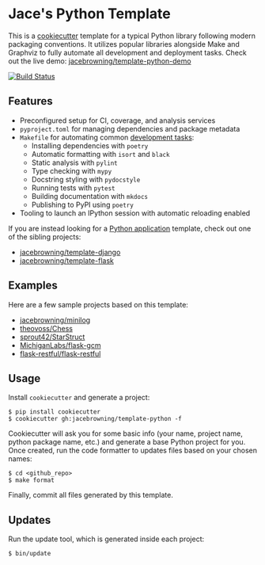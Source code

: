 # Jace's Python Template

This is a [cookiecutter](https://github.com/audreyr/cookiecutter) template for a typical Python library following modern packaging conventions. It utilizes popular libraries alongside Make and Graphviz to fully automate all development and deployment tasks. Check out the live demo: [jacebrowning/template-python-demo](https://github.com/jacebrowning/template-python-demo)

[![Build Status](https://github.com/jacebrowning/template-python/actions/workflows/main.yml/badge.svg)](https://github.com/jacebrowning/template-python/actions/workflows/main.yml)

## Features

* Preconfigured setup for CI, coverage, and analysis services
* `pyproject.toml` for managing dependencies and package metadata
* `Makefile` for automating common [development tasks](https://github.com/jacebrowning/template-python/blob/main/%7B%7Bcookiecutter.project_name%7D%7D/CONTRIBUTING.md):
    - Installing dependencies with `poetry`
    - Automatic formatting with `isort` and `black`
    - Static analysis with `pylint`
    - Type checking with `mypy`
    - Docstring styling with `pydocstyle`
    - Running tests with `pytest`
    - Building documentation with `mkdocs`
    - Publishing to PyPI using `poetry`
* Tooling to launch an IPython session with automatic reloading enabled

If you are instead looking for a [Python application](https://caremad.io/posts/2013/07/setup-vs-requirement/) template, check out one of the sibling projects:

* [jacebrowning/template-django](https://github.com/jacebrowning/template-django)
* [jacebrowning/template-flask](https://github.com/jacebrowning/template-flask)

## Examples

Here are a few sample projects based on this template:

* [jacebrowning/minilog](https://github.com/jacebrowning/minilog)
* [theovoss/Chess](https://github.com/theovoss/Chess)
* [sprout42/StarStruct](https://github.com/sprout42/StarStruct)
* [MichiganLabs/flask-gcm](https://github.com/MichiganLabs/flask-gcm)
* [flask-restful/flask-restful](https://github.com/flask-restful/flask-restful)

## Usage

Install `cookiecutter` and generate a project:

```
$ pip install cookiecutter
$ cookiecutter gh:jacebrowning/template-python -f
```

Cookiecutter will ask you for some basic info (your name, project name, python package name, etc.) and generate a base Python project for you.
Once created, run the code formatter to updates files based on your chosen names:

```
$ cd <github_repo>
$ make format
```

Finally, commit all files generated by this template.

## Updates

Run the update tool, which is generated inside each project:

```
$ bin/update
```
